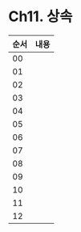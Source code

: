 # Ch11. 상속
| **순서** | **내용** |
|--|--|
| 00 |   |
| 01 |  |
| 02 |  |
| 03 |  |
| 04 |  |
| 05 | |
| 06 | |
| 07 | |
| 08 | |
| 09 | |
| 10| |
| 11| |
| 12| |
